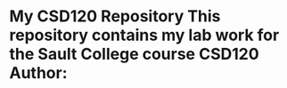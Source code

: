 # My CSD120 Repository This repository contains my lab work for the Sault College course CSD120 **Author**: <Rudy Walling>
